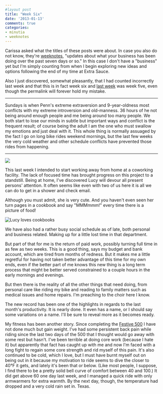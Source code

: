```yaml
---
#layout post
title: "Week Six"
date: '2013-01-13'
comments: true
categories: 
- minutia
- weeknotes
---
```


Carissa asked what the titles of these posts were about. In case you also do not know, they're [weeknotes](http://weeknotes.com/), "updates about what your business has been doing over the past seven days or so." In this case I don't have a "business" yet but I'm simply counting from when I begin exploring new ideas and options following the end of my time at Extra Sauce.

Also I just discovered, somewhat pleasantly, that I had counted incorrectly last week and that this is in fact week six and [last week](http://blog.danielsjourney.com/2013/01/05/week-six/) was week five, even though the permalink will forever hold my mistake.

---

Sundays is when Penn's extreme extraversion and 9-year-oldness most conflicts with my extreme introversion and old-manness. 36 hours of he not being around enough people and me being around too many people. We both start to lose our minds in subtle but important ways and conflict is the frequent result; of course being the adult I am the one who must swallow my emotions and just deal with it. This whole thing is normally assuaged by the fact I go on long bike rides weekend mornings, but the last few weeks the very cold weather and other schedule conflicts have prevented those rides from happening. 

---

<a href="http://www.smbc-comics.com/index.php?db=comics&id=2854"><img src="http://www.smbc-comics.com/comics/20130113.gif"></a>

This last week I intended to start working away from home at a coworking facility. The lack of focused time has brought progress on this project to a standstill. Being at home, I've discovered Lucy will devour all present persons' attention. It often seems like even with two of us here it is all we can do to get in a shower and check email. 

Although you must admit, she is very cute. And you haven't even seen her turn pages in a cookbook and say "MMMmmm!" every time there is a picture of food!

![Lucy loves cookbooks](http://farm9.staticflickr.com/8325/8361171269_2927a048e8.jpg)

We have also had a rather busy social schedule as of late, both personal and business related. Making up for a little lost time in that department. 

But part of that for me is the return of paid work, possibly turning full time in as few as two weeks. This is a good thing, says my budget and bank account, which are tired from months of redness. But it makes me a little regretful for having not taken better advantage of this time for my own ends, even if the better part of me knows this new thing is a long term process that might be better served constrained to a couple hours in the early mornings and evenings. 

But then there is the reality of all the other things that need doing, from personal care like riding my bike and reading to family matters such as medical issues and home repairs. I'm preaching to the choir here I know. 

The new record has been one of the highlights in regards to the last month's productivity. It is nearly done. It even has a name, or I should say some variations on a name. I'll be sure to reveal more as it becomes ready. 

My fitness has been another story. Since completing the [Festive 500](http://blog.danielsjourney.com/2012/12/31/the-2012-festive-500/) I have not done much but gain weight. I've had some persistent back pain while riding since the last two days of the 500 that I thought would go away with some rest but hasn't. I've been terrible at doing core work (because I hate it) but apparently that fact has caught up with me and now I'm faced with a long fight to regain some core strength and rid myself of this pain. It's also continued to be cold, which I love, but I must have burnt myself out on being out in it because my motivation to ride seems to dive the closer to 40°F it gets, and lately it's been that or below. (Like most people, I suppose, I find there to be a pretty solid bell curve of comfort between 40 and 100.) It did get above 60 one day last week, and I managed a quick ride with only armwarmers for extra warmth. By the next day, though, the temperature had dropped and a very cold rain set in. Texas.